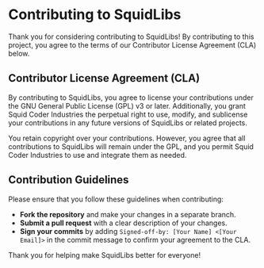 # Contributing to SquidLibs

Thank you for considering contributing to SquidLibs! By contributing to this project, you agree to the terms of our Contributor License Agreement (CLA) below.

## Contributor License Agreement (CLA)

By contributing to SquidLibs, you agree to license your contributions under the GNU General Public License (GPL) v3 or later. Additionally, you grant Squid Coder Industries the perpetual right to use, modify, and sublicense your contributions in any future versions of SquidLibs or related projects.

You retain copyright over your contributions. However, you agree that all contributions to SquidLibs will remain under the GPL, and you permit Squid Coder Industries to use and integrate them as needed.

## Contribution Guidelines

Please ensure that you follow these guidelines when contributing:
- **Fork the repository** and make your changes in a separate branch.
- **Submit a pull request** with a clear description of your changes.
- **Sign your commits** by adding `Signed-off-by: [Your Name] <[Your Email]>` in the commit message to confirm your agreement to the CLA.

Thank you for helping make SquidLibs better for everyone!
